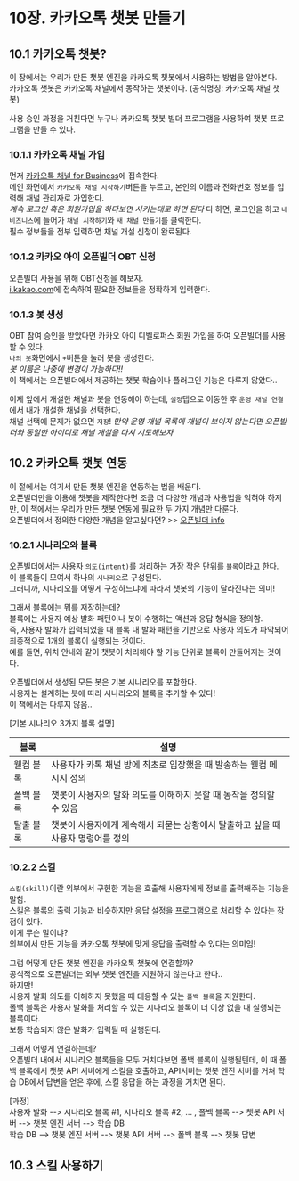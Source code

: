 # 10장. 카카오톡 챗봇 만들기

## 10.1 카카오톡 챗봇?
이 장에서는 우리가 만든 챗봇 엔진을 카카오톡 챗봇에서 사용하는 방법을 알아본다.  
카카오톡 챗봇은 카카오톡 채널에서 동작하는 챗봇이다. (공식명칭: 카카오톡 채널 챗봇)  

사용 승인 과정을 거친다면 누구나 카카오톡 챗봇 빌더 프로그램을 사용하여 챗봇 프로그램을 만들 수 있다.  

### 10.1.1 카카오톡 채널 가입
먼저 [카카오톡 채널 for Business](https://business.kakao.com/info/kakaotalkchannel/)에 접속한다.  
메인 화면에서 `카카오톡 채널 시작하기`버튼을 누르고, 본인의 이름과 전화번호 정보를 입력해 채널 관리자로 가입한다.  
*계속 로그인 혹은 회원가입을 하다보면 시키는대로 하면 된다*
다 하면, 로그인을 하고 `내 비즈니스`에 들어가 `채널 시작하기`와 `새 채널 만들기`를 클릭한다.  
필수 정보들을 전부 입력하면 채널 개설 신청이 완료된다.  

### 10.1.2 카카오 아이 오픈빌더 OBT 신청
오픈빌더 사용을 위해 OBT신청을 해보자.  
[i.kakao.com](https://i.kakao.com/obt/registration)에 접속하여 필요한 정보들을 정확하게 입력한다.  

### 10.1.3 봇 생성
OBT 참여 승인을 받았다면 카카오 아이 디벨로퍼스 회원 가입을 하여 오픈빌더를 사용할 수 있다.  
`나의 봇`화면에서 `+`버튼을 눌러 봇을 생성한다.  
*봇 이름은 나중에 변경이 가능하다!!*  
이 책에서는 오픈빌더에서 제공하는 챗봇 학습이나 플러그인 기능은 다루지 않았다..  

이제 앞에서 개설한 채널과 봇을 연동해야 하는데, `설정`탭으로 이동한 후 `운영 채널 연결`에서 내가 개설한 채널을 선택한다.  
채널 선택에 문제가 없으면 `저장`!
*만약 운영 채널 목록에 채널이 보이지 않는다면 오픈빌더와 동일한 아이디로 채널 개설을 다시 시도해보자*

## 10.2 카카오톡 챗봇 연동
이 절에서는 여기서 만든 챗봇 엔진을 연동하는 법을 배운다.  
오픈빌더만을 이용해 챗봇을 제작한다면 조금 더 다양한 개념과 사용법을 익혀야 하지만, 이 책에서는 
우리가 만든 챗봇 연동에 필요한 두 가지 개념만 다룬다.  
오픈빌더에서 정의한 다양한 개념을 알고싶다면? >> [오픈빌더 info](https://i.kakao.com/docs/key-concepts-block)  

### 10.2.1 시나리오와 블록
오픈빌더에서는 사용자 `의도(intent)`를 처리하는 가장 작은 단위를 `블록`이라고 한다.  
이 블록들이 모여서 하나의 `시나리오`로 구성된다.  
그러니까, 시나리오를 어떻게 구성하느냐에 따라서 챗봇의 기능이 달라진다는 의미!  
  
그래서 블록에는 뭐를 저장하는데?  
블록에는 사용자 예상 발화 패턴이나 봇이 수행하는 액션과 응답 형식을 정의함.  
즉, 사용자 발화가 입력되었을 때 블록 내 발화 패턴을 기반으로 사용자 의도가 파악되어 최종적으로 
1개의 블록이 실행되는 것이다.  
예를 들면, 위치 안내와 같이 챗봇이 처리해야 할 기능 단위로 블록이 만들어지는 것이다.  
   
오픈빌더에서 생성된 모든 봇은 기본 시나리오를 포함한다.  
사용자는 설계하는 봇에 따라 시나리오와 블록을 추가할 수 있다!  
이 책에서는 다루지 않음..  
  
[기본 시나리오 3가지 블록 설명]  

|블록| 설명                                            |
|---|-----------------------------------------------|
|웰컴 블록| 사용자가 카톡 채널 방에 최초로 입장했을 때 발송하는 웰컴 메시지 정의       |
|폴백 블록| 챗봇이 사용자의 발화 의도를 이해하지 못할 때 동작을 정의할 수 있음        |
|탈출 블록| 챗봇이 사용자에게 계속해서 되묻는 상황에서 탈출하고 싶을 때 사용자 명령어를 정의 |
  

### 10.2.2 스킬
`스킬(skill)`이란 외부에서 구현한 기능을 호출해 사용자에게 정보를 출력해주는 기능을 말함.  
스킬은 블록의 출력 기능과 비슷하지만 응답 설정을 프로그램으로 처리할 수 있다는 장점이 있다.  
이게 무슨 말이냐?  
외부에서 만든 기능을 카카오톡 챗봇에 맞게 응답을 출력할 수 있다는 의미임!  
  
그럼 어떻게 만든 챗봇 엔진을 카카오톡 챗봇에 연결할까?  
공식적으로 오픈빌더는 외부 챗봇 엔진을 지원하지 않는다고 한다..  
하지만!  
사용자 발화 의도를 이해하지 못했을 때 대응할 수 있는 `폴백 블록`을 지원한다.  
폴백 블록은 사용자 발화를 처리할 수 있는 시나리오 블록이 더 이상 없을 때 실행되는 블록이다.  
보통 학습되지 않은 발화가 입력될 때 실행된다.  
  
그래서 어떻게 연결하는데?  
오픈빌더 내에서 시나리오 블록들을 모두 거치다보면 폴백 블록이 실행될텐데, 이 때 폴백 블록에서 챗봇 API 서버에게
스킬을 호출하고, API서버는 챗봇 엔진 서버를 거쳐 학습 DB에서 답변을 얻은 후에, 스킬 응답을 하는 과정을 거치면 된다.  

[과정]  
사용자 발화 --> 시나리오 블록 #1, 시나리오 블록 #2, ... , 폴백 블록 --> 챗봇 API 서버 --> 챗봇 엔진 서버 --> 학습 DB  
학습 DB --> 챗봇 엔진 서버 --> 챗봇 API 서버 --> 폴백 블록 --> 챗봇 답변  
  
## 10.3 스킬 사용하기